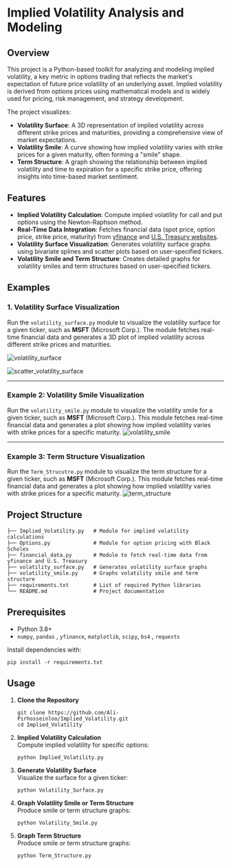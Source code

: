 # Implied Volatility Analysis and Modeling

## Overview  

This project is a Python-based toolkit for analyzing and modeling implied volatility, a key metric in options trading that reflects the market's expectation of future price volatility of an underlying asset. Implied volatility is derived from options prices using mathematical models and is widely used for pricing, risk management, and strategy development.

The project  visualizes:  
- **Volatility Surface**: A 3D representation of implied volatility across different strike prices and maturities, providing a comprehensive view of market expectations.  
- **Volatility Smile**: A curve showing how implied volatility varies with strike prices for a given maturity, often forming a "smile" shape.  
- **Term Structure**: A graph showing the relationship between implied volatility and time to expiration for a specific strike price, offering insights into time-based market sentiment.  


## Features  
- **Implied Volatility Calculation**: Compute implied volatility for call and put options using the Newton-Raphson method.  
- **Real-Time Data Integration**: Fetches financial data (spot price, option price, strike price, maturity) from [yfinance](https://github.com/ranaroussi/yfinance) and [U.S. Treasury websites](https://home.treasury.gov).  
- **Volatility Surface Visualization**: Generates volatility surface graphs using bivariate splines and scatter plots based on user-specified tickers.
- **Volatility Smile and Term Structure**: Creates detailed graphs for volatility smiles and term structures based on user-specified tickers.


Examples
--------

### 1\. Volatility Surface Visualization

Run the `volatility_surface.py` module to visualize the volatility surface for a given ticker, such as **MSFT** (Microsoft Corp.). The module fetches real-time financial data and generates a 3D plot of implied volatility across different strike prices and maturities.

![volatility_surface](https://github.com/user-attachments/assets/687370e6-4087-4bb0-ae06-f17c4ba80ed9)

![scatter_volatility_surface](https://github.com/user-attachments/assets/6bfcb222-191f-4736-989e-1ab9f00a3752)

-------------------------------------------------------------------------

### Example 2: Volatility Smile Visualization  
Run the `volatility_smile.py` module to visualize the volatility smile for a given ticker, such as **MSFT** (Microsoft Corp.). This module fetches real-time financial data and generates a plot showing how implied volatility varies with strike prices for a specific maturity.
![volatility_smile](https://github.com/user-attachments/assets/eceff6d7-0742-4ac3-8d50-54e4d5877193)

-------------------------------------------------------------------------

### Example 3: Term Structure Visualization  
Run the `Term_Strucutre.py` module to visualize the term structure for a given ticker, such as **MSFT** (Microsoft Corp.). This module fetches real-time financial data and generates a plot showing how implied volatility varies with strike prices for a specific maturity.
![term_structure](https://github.com/user-attachments/assets/c6393de1-43d2-4a52-a5f6-3f5d1c97ef2d)


## Project Structure  
```plaintext
├── Implied_Volatility.py   # Module for implied volatility calculations
├── Options.py              # Module for option pricing with Black Scholes
├── financial_data.py       # Module to fetch real-time data from yfinance and U.S. Treasury
├── volatility_surface.py   # Generates volatility surface graphs
├── volatility_smile.py     # Graphs volatility smile and term structure
├── requirements.txt        # List of required Python libraries
└── README.md               # Project documentation
```

## Prerequisites
*   Python 3.8+
* `numpy`, `pandas` , `yfinance`,  `matplotlib`, `scipy`, `bs4` , `requests`

Install dependencies with:

```
pip install -r requirements.txt
```

## Usage

1.  **Clone the Repository**
    ```
    git clone https://github.com/Ali-Pirhosseinloo/Implied_Volatility.git
    cd Implied_Volatility
    ```
    
    
2.  **Implied Volatility Calculation**  
    Compute implied volatility for specific options:
    ```
    python Implied_Volatility.py
    ```
    
3.  **Generate Volatility Surface**  
    Visualize the surface for a given ticker:
    ```
    python Volatility_Surface.py
    ```
    
4.  **Graph Volatility Smile or Term Structure**  
    Produce smile or term structure graphs:
    ```
    python Volatility_Smile.py
    ```

4.  **Graph Term Structure**  
    Produce smile or term structure graphs:
    ```
    python Term_Structure.py
    ```
